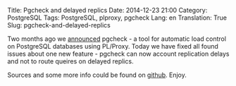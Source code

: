 Title: Pgcheck and delayed replics
Date: 2014-12-23 21:00
Category: PostgreSQL
Tags: PostgreSQL, plproxy, pgcheck
Lang: en
Translation: True
Slug: pgcheck-and-delayed-replics

Two months ago we [announced]({filename}/pgcheck_announce_en.md) pgcheck - a tool for automatic load control on PostgreSQL databases using PL/Proxy. Today we have fixed all found issues about one new feature - pgcheck can now account replication delays and not to route queires on delayed replics.

Sources and some more info could be found on [github](https://github.com/yandex/pgcheck). Enjoy.
